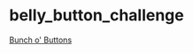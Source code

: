# belly_button_challenge
[Bunch o' Buttons](https://gmyers95.github.io/belly_button_challenge/StarterCode/index.html)

